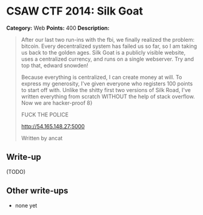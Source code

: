 # CSAW CTF 2014: Silk Goat

**Category:** Web
**Points:** 400
**Description:**

> After our last two run-ins with the fbi, we finally realized the problem: bitcoin. Every decentralized system has failed us so far, so I am taking us back to the golden ages. Silk Goat is a publicly visible website, uses a centralized currency, and runs on a single webserver. Try and top that, edward snowden!
>
> Because everything is centralized, I can create money at will. To express my generosity, I've given everyone who registers 100 points to start off with. Unlike the shitty first two versions of Silk Road, I've written everything from scratch WITHOUT the help of stack overflow. Now we are hacker-proof 8}
>
> FUCK THE POLICE
>
> <http://54.165.148.27:5000>
>
> Written by ancat

## Write-up

(TODO)

## Other write-ups

* none yet
